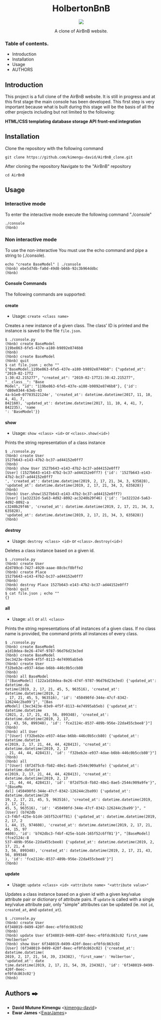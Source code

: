 <h1 align="center">HolbertonBnB</h1>
<p align="center">
   <img src="https://davikani.s3.eu-west-3.amazonaws.com/images/holberton/holberton.png">
</p>
<p align="center">A clone of AirBnB website.</p>

### Table of contents.</br>
* Introduction
* Installation
* Usage
* AUTHORS

## Introduction

This project is a full clone of the AirBnB website. It is still in progress
and at this first stage the main console has been developed. This first step is
very important because what is built during this stage will be the basis of all
the other projects including but not limited to the following:

**HTML/CSS templating**
**database storage**
**API**
**front-end integration**

## Installation


Clone the repository with the following command

    git clone https://github.com/kimengu-david/AirBnB_clone.git
    
After cloning the repository Navigate to the "AirBnB" repository

    cd AirBnB
    

## Usage

### Interactive mode
To enter the interactive mode execute the following command  "./console"

    ./console
    (hbnb)

### Non interactive mode

To use the non-interactive You must use the echo command and pipe a string to  (./console).

    echo "create BaseModel" | ./console
    (hbnb) ebe5d7db-fa0d-49d8-b66b-92c3b964ddbc
    (hbnb)

#### Console Commands

The following commands are supported:

#### create
* Usage: `create <class name>`

Creates a new instance of a given class. The class' ID is printed and
the instance is saved to the file `file.json`.

```
$ ./console.py
(hbnb) create BaseModel
119be863-6fe5-437e-a180-b9892e8746b8
(hbnb)
(hbnb) create BaseModel
(hbnb) quit
$ cat file.json ; echo ""
{"BaseModel.119be863-6fe5-437e-a180-b9892e8746b8": {"updated_at": "2019-02-17T2
1:30:42.215277", "created_at": "2019-02-17T21:30:42.215277", "__class__": "Base
Model", "id": "119be863-6fe5-437e-a180-b9892e8746b8"}, {'id': 'd80e0344-63eb-43
4a-b1e0-07783522124e', 'created_at': datetime.datetime(2017, 11, 10, 4, 41, 7, 
842160), 'updated_at': datetime.datetime(2017, 11, 10, 4, 41, 7, 842235), 'name
': 'BaseModel'}}
```

#### show
* Usage: `show <class> <id>` or `<class>.show(<id>)`

Prints the string representation of a class instance

```
$ ./console.py
(hbnb) create User
1527b643-e143-47b2-bc37-ad44152e0ff7
(hbnb)
(hbnb) show User 1527b643-e143-47b2-bc37-ad44152e0ff7
[User] (1527b643-e143-47b2-bc37-ad44152e0ff7) {'id': '1527b643-e143-47b2-bc37-ad44152e0ff7
', 'created_at': datetime.datetime(2019, 2, 17, 21, 34, 3, 635828), 
'updated_at': datetime.datetime(2019, 2, 17, 21, 34, 3, 635828)}
(hbnb)
(hbnb) User.show(1527b643-e143-47b2-bc37-ad44152e0ff7)
[User] (1e32232d-5a63-4d92-8092-ac3240b29f46) {'id': '1e32232d-5a63-4d92-8092-a
c3240b29f46', 'created_at': datetime.datetime(2019, 2, 17, 21, 34, 3, 635828), 
'updated_at': datetime.datetime(2019, 2, 17, 21, 34, 3, 635828)}
(hbnb)
```

#### destroy
* Usage: `destroy <class> <id>` or `<class>.destroy(<id>)`

Deletes a class instance based on a given id.

```
$ ./console.py
(hbnb) create User
d2d789cd-7427-4920-aaae-88cbcf8bffe2
(hbnb) create Place
1527b643-e143-47b2-bc37-ad44152e0ff7
(hbnb)
(hbnb) destroy Place 1527b643-e143-47b2-bc37-ad44152e0ff7
(hbnb) quit
$ cat file.json ; echo ""
{}
```

#### all
* Usage: `all` or `all <class>`

Prints the string representations of all instances of a given class. If no
class name is provided, the command prints all instances of every class.

```
$ ./console.py
(hbnb) create BaseModel
a1d10dea-8e26-474f-9787-96d76d23e3ed
(hbnb) create BaseModel
3ec3423e-03e9-4f5f-8113-4e74995ab5eb
(hbnb) create User
f32beb2e-e937-4dae-b6bb-446c0b5ccb80
(hbnb)
(hbnb) all BaseModel
["[BaseModel] (122a1d10dea-8e26-474f-9787-96d76d23e3ed) {'updated_at': datetime.da
tetime(2019, 2, 17, 21, 45, 5, 963516), 'created_at': datetime.datetime(2019, 2
, 17, 21, 45, 5, 963516), 'id': '450490fd-344e-47cf-8342-126244c2ba99'}", "[Bas
eModel] (3ec3423e-03e9-4f5f-8113-4e74995ab5eb) {'updated_at': datetime.datetime
(2021, 2, 17, 21, 43, 56, 899348), 'created_at': datetime.datetime(2019, 2, 17,
21, 43, 56, 899348), 'id': 'fce2124c-8537-489b-956e-22da455cbee8'}"]
(hbnb)
(hbnb) all User
["[User] (f32beb2e-e937-4dae-b6bb-446c0b5ccb80) {'updated_at': datetime.datetim
e(2019, 2, 17, 21, 44, 44, 428413), 'created_at': datetime.datetime(2019, 2, 17
, 21, 44, 44, 428413), 'id': 'f32beb2e-e937-4dae-b6bb-446c0b5ccb80'}"]
(hbnb)
(hbnb) all
["[User] (8f2d75c8-fb82-48e1-8ae5-2544c909a9fe) {'updated_at': datetime.datetim
e(2019, 2, 17, 21, 44, 44, 428413), 'created_at': datetime.datetime(2019, 2, 17
, 21, 44, 44, 428413), 'id': '8f2d75c8-fb82-48e1-8ae5-2544c909a9fe'}", "[BaseMo
del] (450490fd-344e-47cf-8342-126244c2ba99) {'updated_at': datetime.datetime(20
19, 2, 17, 21, 45, 5, 963516), 'created_at': datetime.datetime(2019, 2, 17, 21,
45, 5, 963516), 'id': '450490fd-344e-47cf-8342-126244c2ba99'}", "[User] (b742db
c3-f4bf-425e-b1d4-165f52c6ff81) {'updated_at': datetime.datetime(2019, 2, 17, 2
1, 44, 15, 974608), 'created_at': datetime.datetime(2019, 2, 17, 21, 44, 15, 97
4608), 'id': 'b742dbc3-f4bf-425e-b1d4-165f52c6ff81'}", "[BaseModel] (fce2124c-8
537-489b-956e-22da455cbee8) {'updated_at': datetime.datetime(2019, 2, 17, 21, 4
3, 56, 899348), 'created_at': datetime.datetime(2019, 2, 17, 21, 43, 56, 899348
), 'id': 'fce2124c-8537-489b-956e-22da455cbee8'}"]
(hbnb)
```
#### update
* Usage: `update <class> <id> <attribute name> "<attribute value>"`

Updates a class instance based on a given id with a given key/value attribute
pair or dictionary of attribute pairs. If `update` is called with a single
key/value attribute pair, only "simple" attributes can be updated (ie. not
`id`, `created_at`, and `updated_at`).

```
$ ./console.py
(hbnb) create User
6f348019-0499-420f-8eec-ef0fdc863c02
(hbnb)
(hbnb) update User 6f348019-0499-420f-8eec-ef0fdc863c02 first_name "Holberton" 
(hbnb) show User 6f348019-0499-420f-8eec-ef0fdc863c02
[User] (6f348019-0499-420f-8eec-ef0fdc863c02) {'created_at': datetime.datetime(
2019, 2, 17, 21, 54, 39, 234382), 'first_name': 'Holberton', 'updated_at': date
time.datetime(2019, 2, 17, 21, 54, 39, 234382), 'id': '6f348019-0499-420f-8eec-
ef0fdc863c02'}
(hbnb)
```

## Authors :black_nib:
* **David Mutune Kimengu** <[kimengu-david](https://github.com/kimengu-david)>
* **Ewar James** <[EwarJames](https://github.com/EwarJames)>
